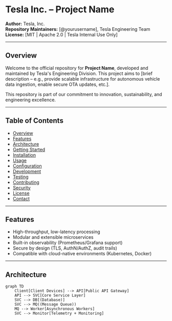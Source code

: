 # Tesla Inc. – Project Name

**Author:** Tesla, Inc.  
**Repository Maintainers:** [@yourusername], Tesla Engineering Team  
**License:** [MIT | Apache 2.0 | Tesla Internal Use Only]

---

## Overview

Welcome to the official repository for **Project Name**, developed and maintained by Tesla's Engineering Division. This project aims to [brief description – e.g., provide scalable infrastructure for autonomous vehicle data ingestion, enable secure OTA updates, etc.].

This repository is part of our commitment to innovation, sustainability, and engineering excellence.

---

## Table of Contents

- [Overview](#overview)
- [Features](#features)
- [Architecture](#architecture)
- [Getting Started](#getting-started)
- [Installation](#installation)
- [Usage](#usage)
- [Configuration](#configuration)
- [Development](#development)
- [Testing](#testing)
- [Contributing](#contributing)
- [Security](#security)
- [License](#license)
- [Contact](#contact)

---

## Features

- High-throughput, low-latency processing
- Modular and extensible microservices
- Built-in observability (Prometheus/Grafana support)
- Secure by design (TLS, AuthN/AuthZ, audit trails)
- Compatible with cloud-native environments (Kubernetes, Docker)

---

## Architecture

```mermaid
graph TD
    Client[Client Devices] --> API[Public API Gateway]
    API --> SVC[Core Service Layer]
    SVC --> DB[(Database)]
    SVC --> MQ((Message Queue))
    MQ --> Worker[Asynchronous Workers]
    SVC --> Monitor[Telemetry + Monitoring]
